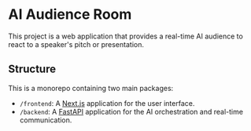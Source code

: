 # AI Audience Room

This project is a web application that provides a real-time AI audience to react to a speaker's pitch or presentation.

## Structure

This is a monorepo containing two main packages:

-   `/frontend`: A [Next.js](https://nextjs.org/) application for the user interface.
-   `/backend`: A [FastAPI](https.fastapi.tiangolo.com/) application for the AI orchestration and real-time communication.

